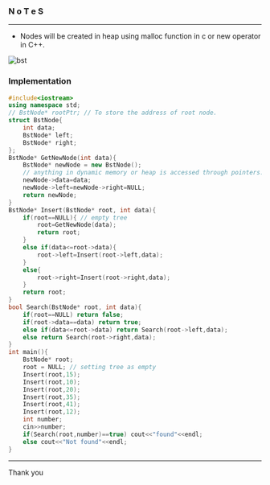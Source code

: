 ### N o T e S

---

* Nodes will be created in heap using malloc function in c or new operator in C++.

![bst](https://user-images.githubusercontent.com/95117634/179927954-5fc75668-03d2-4c6c-b1fb-7d6beedc85ec.png)

### Implementation

```cpp
#include<iostream>
using namespace std;
// BstNode* rootPtr; // To store the address of root node.
struct BstNode{
    int data;
    BstNode* left;
    BstNode* right;
};
BstNode* GetNewNode(int data){
    BstNode* newNode = new BstNode();
    // anything in dynamic memory or heap is accessed through pointers.
    newNode->data=data;
    newNode->left=newNode->right=NULL;
    return newNode;
}
BstNode* Insert(BstNode* root, int data){
    if(root==NULL){ // empty tree
        root=GetNewNode(data);
        return root;
    }
    else if(data<=root->data){
        root->left=Insert(root->left,data);
    }
    else{
        root->right=Insert(root->right,data);
    }
    return root;
}
bool Search(BstNode* root, int data){
    if(root==NULL) return false;
    if(root->data==data) return true;
    else if(data<=root->data) return Search(root->left,data);
    else return Search(root->right,data);
}
int main(){
    BstNode* root;
    root = NULL; // setting tree as empty
    Insert(root,15);
    Insert(root,10);
    Insert(root,20);
    Insert(root,35);
    Insert(root,41);
    Insert(root,12);
    int number;
    cin>>number;
    if(Search(root,number)==true) cout<<"found"<<endl;
    else cout<<"Not found"<<endl;
}
```

---

Thank you
